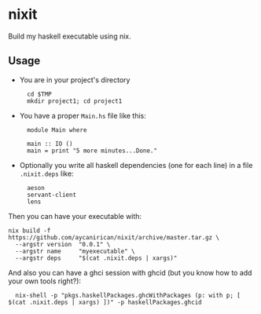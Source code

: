 # nixit

Build my haskell executable using nix.

## Usage

  - You are in your project's directory
    ```
      cd $TMP
      mkdir project1; cd project1
    ```
    
  - You have a proper `Main.hs` file like this:
    ```
      module Main where
      
      main :: IO ()
      main = print "5 more minutes...Done."
    ```
  - Optionally you write all haskell dependencies (one for each line)
    in a file `.nixit.deps` like:
    ```
      aeson
      servant-client
      lens
    ```
    
Then you can have your executable with:
```
nix build -f https://github.com/aycanirican/nixit/archive/master.tar.gz \
  --argstr version  "0.0.1" \
  --argstr name     "myexecutable" \
  --argstr deps     "$(cat .nixit.deps | xargs)"
```

And also you can have a ghci session with ghcid (but you know how to add your own tools right?):
```
  nix-shell -p "pkgs.haskellPackages.ghcWithPackages (p: with p; [ $(cat .nixit.deps | xargs) ])" -p haskellPackages.ghcid
```
